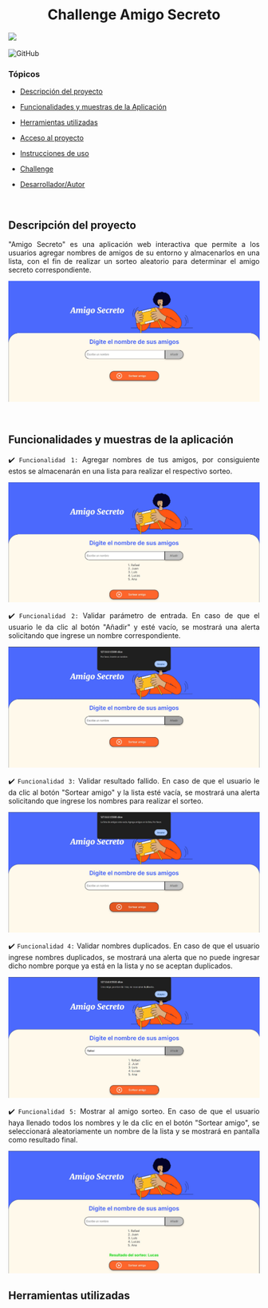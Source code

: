 <h1 align="center">Challenge Amigo Secreto</h1>

<p align="justify">
   <img src="http://img.shields.io/static/v1?label=STATUS&message=%20DONE&color=RED&style=for-the-badge" #vitrinedev/>
   
   ![GitHub](https://img.shields.io/github/stars/RafaelBossh16/challenge-amigo-secreto-oracle-alura-one)
   
</p>
   
### Tópicos 

- [Descripción del proyecto](#descripción-del-proyecto)

- [Funcionalidades y muestras de la Aplicación](#funcionalidades-muestras)

- [Herramientas utilizadas](#herramientas-utilizadas)

- [Acceso al proyecto](#acceso-al-proyecto)

- [Instrucciones de uso](#instrucciones-uso)

- [Challenge](#challenge)

- [Desarrollador/Autor](#dev-autor)

<br>

## Descripción del proyecto
<p align="justify">
   "Amigo Secreto" es una aplicación web interactiva que permite a los usuarios agregar nombres de amigos de su entorno y almacenarlos en una lista, con el 
   fin de realizar un sorteo aleatorio para determinar el amigo secreto correspondiente.

   ![Imagen descriptiva del proyecto finalizado](https://github.com/RafaelBossh16/challenge-amigo-secreto-oracle-alura-one/blob/38e58cafa3fdf8dca21a50048dcc927ed6195cf7/assets/proyecto-finalizado.jpg)
</p>

<br>

## Funcionalidades y muestras de la aplicación
<div align="justify">
   
:heavy_check_mark: `Funcionalidad 1:` Agregar nombres de tus amigos, por consiguiente estos se almacenarán en una lista para realizar el respectivo sorteo.

![Imagen de agregar nombres y lista](https://github.com/RafaelBossh16/challenge-amigo-secreto-oracle-alura-one/blob/df07333296460801cb30affce5f86598ab54d544/assets/lista-amigos.jpg)

:heavy_check_mark: `Funcionalidad 2:` Validar parámetro de entrada. En caso de que el usuario le da clic al botón "Añadir" y esté vacío, se mostrará una alerta solicitando que ingrese un nombre correspondiente.

![Validación-1](https://github.com/RafaelBossh16/challenge-amigo-secreto-oracle-alura-one/blob/38cd4ec203468513997a62dea139a1197a9f02a5/assets/validacion-1.jpg)

:heavy_check_mark: `Funcionalidad 3:` Validar resultado fallido. En caso de que el usuario le da clic al botón "Sortear amigo" y la lista esté vacía, se mostrará una alerta solicitando que ingrese los nombres para realizar el sorteo.

![Validación-2](https://github.com/RafaelBossh16/challenge-amigo-secreto-oracle-alura-one/blob/d736350e06c30b5913d03d3f5b8b323956283a74/assets/validacion-2.jpg)

:heavy_check_mark: `Funcionalidad 4:` Validar nombres duplicados. En caso de que el usuario ingrese nombres duplicados, se mostrará una alerta que no puede ingresar dicho nombre porque ya está en la lista y no se aceptan duplicados.

![Validación-3](https://github.com/RafaelBossh16/challenge-amigo-secreto-oracle-alura-one/blob/d736350e06c30b5913d03d3f5b8b323956283a74/assets/validacion-3.jpg)

:heavy_check_mark: `Funcionalidad 5:` Mostrar al amigo sorteo. En caso de que el usuario haya llenado todos los nombres y le da clic en el botón "Sortear amigo", se seleccionará aleatoriamente un nombre de la lista y se mostrará en pantalla como resultado final.

![Resultado final](https://github.com/RafaelBossh16/challenge-amigo-secreto-oracle-alura-one/blob/1ab0328a801f3229b606c7572c700d3ccc9edefa/assets/sorteo-final.jpg)

</div>

## Herramientas utilizadas




   
